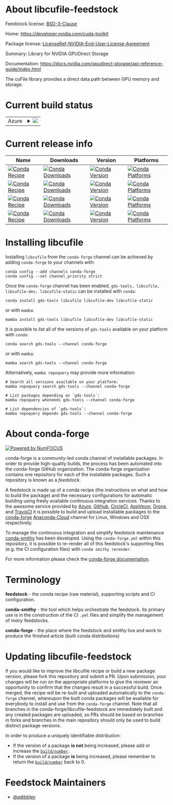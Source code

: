 About libcufile-feedstock
=========================

Feedstock license: [BSD-3-Clause](https://github.com/conda-forge/libcufile-feedstock/blob/main/LICENSE.txt)

Home: https://developer.nvidia.com/cuda-toolkit

Package license: [LicenseRef-NVIDIA-End-User-License-Agreement](https://docs.nvidia.com/cuda/eula/index.html)

Summary: Library for NVIDIA GPUDirect Storage

Documentation: https://docs.nvidia.com/gpudirect-storage/api-reference-guide/index.html

The cuFile library provides a direct data path between GPU memory and storage.


Current build status
====================


<table>
    
  <tr>
    <td>Azure</td>
    <td>
      <details>
        <summary>
          <a href="https://dev.azure.com/conda-forge/feedstock-builds/_build/latest?definitionId=19151&branchName=main">
            <img src="https://dev.azure.com/conda-forge/feedstock-builds/_apis/build/status/libcufile-feedstock?branchName=main">
          </a>
        </summary>
        <table>
          <thead><tr><th>Variant</th><th>Status</th></tr></thead>
          <tbody><tr>
              <td>linux_64</td>
              <td>
                <a href="https://dev.azure.com/conda-forge/feedstock-builds/_build/latest?definitionId=19151&branchName=main">
                  <img src="https://dev.azure.com/conda-forge/feedstock-builds/_apis/build/status/libcufile-feedstock?branchName=main&jobName=linux&configuration=linux%20linux_64_" alt="variant">
                </a>
              </td>
            </tr>
          </tbody>
        </table>
      </details>
    </td>
  </tr>
</table>

Current release info
====================

| Name | Downloads | Version | Platforms |
| --- | --- | --- | --- |
| [![Conda Recipe](https://img.shields.io/badge/recipe-gds--tools-green.svg)](https://anaconda.org/conda-forge/gds-tools) | [![Conda Downloads](https://img.shields.io/conda/dn/conda-forge/gds-tools.svg)](https://anaconda.org/conda-forge/gds-tools) | [![Conda Version](https://img.shields.io/conda/vn/conda-forge/gds-tools.svg)](https://anaconda.org/conda-forge/gds-tools) | [![Conda Platforms](https://img.shields.io/conda/pn/conda-forge/gds-tools.svg)](https://anaconda.org/conda-forge/gds-tools) |
| [![Conda Recipe](https://img.shields.io/badge/recipe-libcufile-green.svg)](https://anaconda.org/conda-forge/libcufile) | [![Conda Downloads](https://img.shields.io/conda/dn/conda-forge/libcufile.svg)](https://anaconda.org/conda-forge/libcufile) | [![Conda Version](https://img.shields.io/conda/vn/conda-forge/libcufile.svg)](https://anaconda.org/conda-forge/libcufile) | [![Conda Platforms](https://img.shields.io/conda/pn/conda-forge/libcufile.svg)](https://anaconda.org/conda-forge/libcufile) |
| [![Conda Recipe](https://img.shields.io/badge/recipe-libcufile--dev-green.svg)](https://anaconda.org/conda-forge/libcufile-dev) | [![Conda Downloads](https://img.shields.io/conda/dn/conda-forge/libcufile-dev.svg)](https://anaconda.org/conda-forge/libcufile-dev) | [![Conda Version](https://img.shields.io/conda/vn/conda-forge/libcufile-dev.svg)](https://anaconda.org/conda-forge/libcufile-dev) | [![Conda Platforms](https://img.shields.io/conda/pn/conda-forge/libcufile-dev.svg)](https://anaconda.org/conda-forge/libcufile-dev) |
| [![Conda Recipe](https://img.shields.io/badge/recipe-libcufile--static-green.svg)](https://anaconda.org/conda-forge/libcufile-static) | [![Conda Downloads](https://img.shields.io/conda/dn/conda-forge/libcufile-static.svg)](https://anaconda.org/conda-forge/libcufile-static) | [![Conda Version](https://img.shields.io/conda/vn/conda-forge/libcufile-static.svg)](https://anaconda.org/conda-forge/libcufile-static) | [![Conda Platforms](https://img.shields.io/conda/pn/conda-forge/libcufile-static.svg)](https://anaconda.org/conda-forge/libcufile-static) |

Installing libcufile
====================

Installing `libcufile` from the `conda-forge` channel can be achieved by adding `conda-forge` to your channels with:

```
conda config --add channels conda-forge
conda config --set channel_priority strict
```

Once the `conda-forge` channel has been enabled, `gds-tools, libcufile, libcufile-dev, libcufile-static` can be installed with `conda`:

```
conda install gds-tools libcufile libcufile-dev libcufile-static
```

or with `mamba`:

```
mamba install gds-tools libcufile libcufile-dev libcufile-static
```

It is possible to list all of the versions of `gds-tools` available on your platform with `conda`:

```
conda search gds-tools --channel conda-forge
```

or with `mamba`:

```
mamba search gds-tools --channel conda-forge
```

Alternatively, `mamba repoquery` may provide more information:

```
# Search all versions available on your platform:
mamba repoquery search gds-tools --channel conda-forge

# List packages depending on `gds-tools`:
mamba repoquery whoneeds gds-tools --channel conda-forge

# List dependencies of `gds-tools`:
mamba repoquery depends gds-tools --channel conda-forge
```


About conda-forge
=================

[![Powered by
NumFOCUS](https://img.shields.io/badge/powered%20by-NumFOCUS-orange.svg?style=flat&colorA=E1523D&colorB=007D8A)](https://numfocus.org)

conda-forge is a community-led conda channel of installable packages.
In order to provide high-quality builds, the process has been automated into the
conda-forge GitHub organization. The conda-forge organization contains one repository
for each of the installable packages. Such a repository is known as a *feedstock*.

A feedstock is made up of a conda recipe (the instructions on what and how to build
the package) and the necessary configurations for automatic building using freely
available continuous integration services. Thanks to the awesome service provided by
[Azure](https://azure.microsoft.com/en-us/services/devops/), [GitHub](https://github.com/),
[CircleCI](https://circleci.com/), [AppVeyor](https://www.appveyor.com/),
[Drone](https://cloud.drone.io/welcome), and [TravisCI](https://travis-ci.com/)
it is possible to build and upload installable packages to the
[conda-forge](https://anaconda.org/conda-forge) [Anaconda-Cloud](https://anaconda.org/)
channel for Linux, Windows and OSX respectively.

To manage the continuous integration and simplify feedstock maintenance
[conda-smithy](https://github.com/conda-forge/conda-smithy) has been developed.
Using the ``conda-forge.yml`` within this repository, it is possible to re-render all of
this feedstock's supporting files (e.g. the CI configuration files) with ``conda smithy rerender``.

For more information please check the [conda-forge documentation](https://conda-forge.org/docs/).

Terminology
===========

**feedstock** - the conda recipe (raw material), supporting scripts and CI configuration.

**conda-smithy** - the tool which helps orchestrate the feedstock.
                   Its primary use is in the construction of the CI ``.yml`` files
                   and simplify the management of *many* feedstocks.

**conda-forge** - the place where the feedstock and smithy live and work to
                  produce the finished article (built conda distributions)


Updating libcufile-feedstock
============================

If you would like to improve the libcufile recipe or build a new
package version, please fork this repository and submit a PR. Upon submission,
your changes will be run on the appropriate platforms to give the reviewer an
opportunity to confirm that the changes result in a successful build. Once
merged, the recipe will be re-built and uploaded automatically to the
`conda-forge` channel, whereupon the built conda packages will be available for
everybody to install and use from the `conda-forge` channel.
Note that all branches in the conda-forge/libcufile-feedstock are
immediately built and any created packages are uploaded, so PRs should be based
on branches in forks and branches in the main repository should only be used to
build distinct package versions.

In order to produce a uniquely identifiable distribution:
 * If the version of a package **is not** being increased, please add or increase
   the [``build/number``](https://docs.conda.io/projects/conda-build/en/latest/resources/define-metadata.html#build-number-and-string).
 * If the version of a package **is** being increased, please remember to return
   the [``build/number``](https://docs.conda.io/projects/conda-build/en/latest/resources/define-metadata.html#build-number-and-string)
   back to 0.

Feedstock Maintainers
=====================

* [@adibbley](https://github.com/adibbley/)

